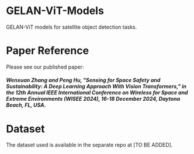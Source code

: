 # GELAN-ViT-Models
GELAN-ViT models for satellite object detection tasks. 

# Paper Reference
Please see our published paper:<br>
##### Wenxuan Zhang and Peng Hu, "Sensing for Space Safety and Sustainability: A Deep Learning Approach With Vision Transformers," in the 12th Annual IEEE International Conference on Wireless for Space and Extreme Environments (WISEE 2024), 16-18 December 2024, Daytona Beach, FL, USA.

# Dataset 
The dataset used is available in the separate repo at [TO BE ADDED].
